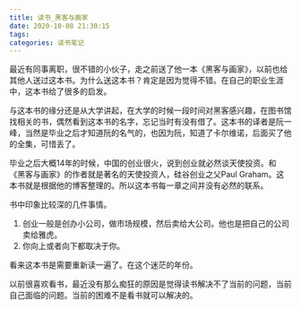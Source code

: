 ```yaml
---
title: 读书_黑客与画家
date: 2020-10-08 21:30:15
tags:
categories: 读书笔记
---
```


最近有同事离职，很不错的小伙子，走之前送了他一本《黑客与画家》，以前也给其他人送过这本书。为什么送这本书？肯定是因为觉得不错。在自己的职业生涯中，这本书给了很多的启发。

与这本书的缘分还是从大学讲起，在大学的时候一段时间对黑客感兴趣，在图书馆找相关的书，偶然看到这本书的名字，忘记当时有没有借了。这本书的译者是阮一峰，当然是毕业之后才知道阮的名气的，也因为阮，知道了卡尔维诺，后面买了他的全集，可惜丢了。

毕业之后大概14年的时候，中国的创业很火，说到创业就必然谈天使投资。和《黑客与画家》的作者就是著名的天使投资人，硅谷创业之父Paul Graham。这本书就是根据他的博客整理的。所以这本书每一章之间并没有必然的联系。

书中印象比较深的几件事情。

1. 创业一般是创办小公司，做市场规模，然后卖给大公司。他也是把自己的公司卖给雅虎。
2. 你向上或者向下都取决于你。

看来这本书是需要重新读一遍了。在这个迷茫的年份。

以前很喜欢看书，最近没有那么痴狂的原因是觉得读书解决不了当前的问题，当前自己面临的问题。当前的困难不是看书就可以解决的。

